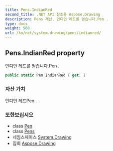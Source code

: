 ```yaml
---
title: Pens.IndianRed
second_title: .NET API 참조용 Aspose.Drawing
description: Pens 재산. 인디언 레드를 얻습니다.Pen .
type: docs
weight: 560
url: /ko/net/system.drawing/pens/indianred/
---
```

## Pens.IndianRed property

인디언 레드를 얻습니다.Pen .

```csharp
public static Pen IndianRed { get; }
```

### 자산 가치

인디언 레드Pen .

### 또한보십시오

* class [Pen](../../pen/)
* class [Pens](../)
* 네임스페이스 [System.Drawing](../../pens/)
* 집회 [Aspose.Drawing](../../../)


